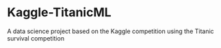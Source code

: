 # Kaggle-TitanicML
A data science project based on the Kaggle competition using the Titanic survival competition
